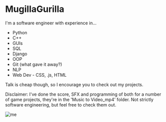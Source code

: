 # MugillaGurilla

I'm a software engineer with experience in...
* Python
* C++ 
* GUIs
* SQL
* Django
* OOP
* Git (what gave it away?)
* NLP
* Web Dev - CSS, .js, HTML

Talk is cheap though, so I encourage you to check out my projects. 

Disclaimer: I've done the score, SFX and programming of both for a number of game projects, they're in the 'Music to Video_mp4' folder. Not strictly software engineering, but feel free to check them out. 

![me](Cormac-002.jpg)
